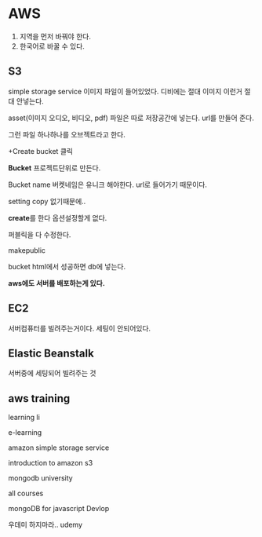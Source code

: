 # AWS

1. 지역을 먼저 바꿔야 한다.
2. 한국어로 바꿀 수 있다.

## S3

simple storage service
이미지 파일이 들어있었다.
디비에는 절대 이미지 이런거 절대 안넣는다.

asset(이미지 오디오, 비디오, pdf) 파일은 따로 저장공간에 넣는다.
url를 만들어 준다.

그런 파일 하나하나를 오브젝트라고 한다.

+Create bucket 클릭

**Bucket**
프로젝트단위로 만든다.

Bucket name
버켓네임은 유니크 해야한다. url로 들어가기 때문이다.

setting copy
없기때문에.. 

**create**를 한다 
옵션설정할게 없다.

퍼블릭을 다 수정한다.

makepublic

bucket html에서 성공하면 db에 넣는다.

**aws에도 서버를 배포하는게 있다.**

## EC2

서버컴퓨터를 빌려주는거이다.
세팅이 안되어있다.

## Elastic Beanstalk

서버중에 세팅되어 빌려주는 것

## aws training

learning li

e-learning

amazon simple storage service

introduction to amazon s3

mongodb university

all courses

mongoDB for javascript Devlop

우데미 하지마라.. udemy